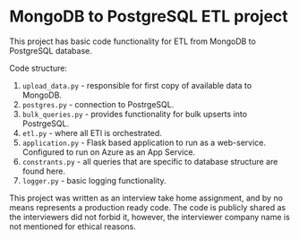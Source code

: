 # MongoDB to PostgreSQL ETL project

This project has basic code functionality for ETL from MongoDB to PostgreSQL database.

Code structure:
1. `upload_data.py` - responsible for first copy of available data to MongoDB.
2. `postgres.py` - connection to PostrgeSQL.
3. `bulk_queries.py` - provides functionality for bulk upserts into PostrgeSQL.
4. `etl.py` - where all ETl is orchestrated.
5. `application.py` - Flask based application to run as a web-service. Configured to run on Azure as an App Service.
6. `constrants.py` - all queries that are specific to database structure are found here.
7. `logger.py` - basic logging functionality.

This project was written as an interview take home assignment, and by no means represents a production ready code. The code is publicly shared as the interviewers did not forbid it, however, the interviewer company name is not mentioned for ethical reasons.